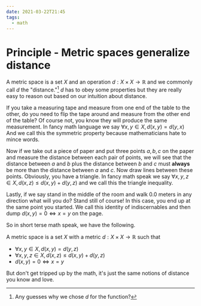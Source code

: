```yaml
---
date: 2021-03-22T21:45
tags:
  - math
---
```


# Principle - Metric spaces generalize distance
A metric space is a set $X$ and an operation $d: X \times X \rightarrow
\mathbb{R}$ and we commonly call $d$ the "distance."[^d] $d$ has to obey some
properties but they are really easy to reason out based on our intuition about
distance.

If you take a measuring tape and measure from one end of the table to the other,
do you need to flip the tape around and measure from the other end of the table?
Of course not, you know they will produce the same measurement. In fancy math
language we say
$\forall x,y \in X, d(x,y) = d(y,x)$
And we call this the symmetric property because mathematicians hate to mince
words.

Now if we take out a piece of paper and put three points $a,b,c$ on the paper
and measure the distance between each pair of points, we will see that the
distance between $a$ and $b$ plus the distance between $b$ and $c$ must **always**
be more than the distance between $a$ and $c$. Now draw lines between these
points. Obviously, you have a triangle. In fancy math speak we say
$\forall x,y,z \in X, d(x,z) \leq d(x,y) + d(y,z)$ and we call this the triangle
inequality.

Lastly, if we say stand in the middle of the room and walk 0.0 meters in any
direction what will you do? Stand still of course! In this case, you end up
at the same point you started. We call this identity of indiscernables and then
dump $d(x,y) = 0 \iff x = y$ on the page.

So in short terse math speak, we have the following.

A metric space is a set $X$ with a metric $d: X \times X \rightarrow \mathbb{R}$
such that
* $\forall x,y \in X, d(x,y) = d(y,z)$
* $\forall x,y,z \in X, d(x,z) \leq d(x,y) + d(y,z)$
* $d(x,y) = 0 \iff x = y$

But don't get tripped up by the math, it's just the same notions of distance
you know and love.

[^d]: Any guesses why we chose $d$ for the function?
